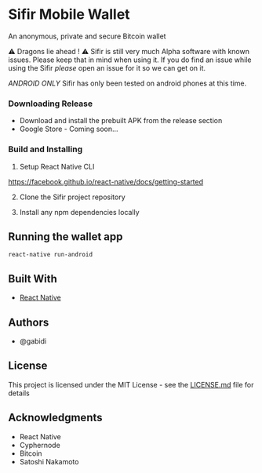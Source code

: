 # Sifir Mobile Wallet

An anonymous, private and secure Bitcoin wallet

:warning: Dragons lie ahead ! :warning:
Sifir is still very much Alpha software with known issues. Please keep that in mind when using it. If you do find an issue while using the Sifir *please* open an issue for it so we can get on it.

*ANDROID ONLY* Sifir has only been tested on android phones at this time.

### Downloading Release
- Download and install the prebuilt APK from the release section
- Google Store - Coming soon...
### Build and Installing


1. Setup React Native CLI

https://facebook.github.io/react-native/docs/getting-started

2. Clone the Sifir project repository

3. Install any npm dependencies locally
## Running the wallet app

```
react-native run-android
```

## Built With

- [React Native](https://facebook.github.io/react-native//)

## Authors

- @gabidi 
## License

This project is licensed under the MIT License - see the [LICENSE.md](LICENSE.md) file for details

## Acknowledgments

- React Native
- Cyphernode
- Bitcoin 
- Satoshi Nakamoto
